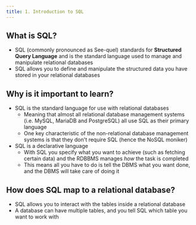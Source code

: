 ```yaml
---
title: 1. Introduction to SQL
---
```


## What is SQL?
 - SQL (commonly pronounced as See-quel) standards for **Structured Query Language** and is the standard language used to manage and manipulate relational databases
 - SQL allows you to define and manipulate the structured data you have stored in your relational databases

## Why is it important to learn?
- SQL is the standard language for use with relational databases
  - Meaning that almost all relational database management systems (i.e. MySQL, MariaDB and PostgreSQL) all use SQL as their primary language
  - One key characteristic of the non-relational database management systems is that they don't require SQL (hence the NoSQL moniker)
- SQL is a declarative language
  - With SQL you specify what you want to achieve (such as fetching certain data) and the RDBBMS manages _how_ the task is completed
  - This means all you have to do is tell the DBMS what you want done, and the DBMS will take care of doing it
## How does SQL map to a relational database?
- SQL allows you to interact with the tables inside a relational database
- A database can have multiple tables, and you tell SQL which table you want to work with
